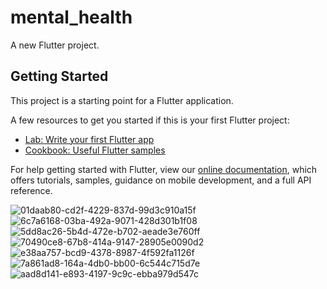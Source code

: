 # mental_health

A new Flutter project.

## Getting Started

This project is a starting point for a Flutter application.

A few resources to get you started if this is your first Flutter project:

- [Lab: Write your first Flutter app](https://flutter.dev/docs/get-started/codelab)
- [Cookbook: Useful Flutter samples](https://flutter.dev/docs/cookbook)

For help getting started with Flutter, view our
[online documentation](https://flutter.dev/docs), which offers tutorials,
samples, guidance on mobile development, and a full API reference.

![01daab80-cd2f-4229-837d-99d3c910a15f](https://user-images.githubusercontent.com/75568396/193900445-d500cfc6-f711-4170-8bd9-f9328c95f302.jpg)
![6c7a6168-03ba-492a-9071-428d301b1f08](https://user-images.githubusercontent.com/75568396/193899500-5385cdc4-8e49-4d22-91ef-c28bbfbc7f54.jpg)
![5dd8ac26-5b4d-472e-b702-aeade3e760ff](https://user-images.githubusercontent.com/75568396/193899582-f9133969-0678-44f1-b587-1c8dc0a8c034.jpg)
![70490ce8-67b8-414a-9147-28905e0090d2](https://user-images.githubusercontent.com/75568396/193899665-a67d0b00-e3e0-4c61-88f0-087c55ce016c.jpg)
![e38aa757-bcd9-4378-8987-4f592fa1126f](https://user-images.githubusercontent.com/75568396/193899700-f4669ad1-11d0-4d25-86f4-53b911d9c601.jpg)
![7a861ad8-164a-4db0-bb00-6c544c715d7e](https://user-images.githubusercontent.com/75568396/193899774-111f03b3-57c0-4500-8ddc-766f2d46b38b.jpg)
![aad8d141-e893-4197-9c9c-ebba979d547c](https://user-images.githubusercontent.com/75568396/193899851-8862598c-77d9-4797-bd85-cc314183d9be.jpg)



